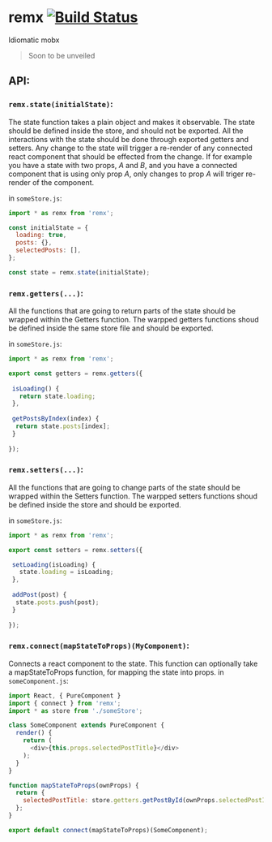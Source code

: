 # remx [![Build Status](https://travis-ci.org/wix/remx.svg?branch=master)](https://travis-ci.org/wix/remx)

Idiomatic mobx

> Soon to be unveiled

## API:
### `remx.state(initialState)`:
The state function takes a plain object and makes it observable.
The state should be defined inside the store, and should not be exported. All the interactions with the state should be done 
through exported getters and setters.
Any change to the state will trigger a re-render of any connected react component that should be effected from the change. If for example you have a state with two props, *A* and *B*, and you have a connected component that is using only prop *A*, only changes to prop *A* will triger re-render of the component.

in `someStore.js`:
```javascript
import * as remx from 'remx';

const initialState = {
  loading: true,
  posts: {},
  selectedPosts: [],
};

const state = remx.state(initialState);
```

### `remx.getters(...)`: 
All the functions that are going to return parts of the state should be wrapped within the Getters function.
The warpped getters functions shoud be defined inside the same store file and should be exported.

in `someStore.js`:
```javascript
import * as remx from 'remx';

export const getters = remx.getters({
 
 isLoading() {
   return state.loading;
 },
 
 getPostsByIndex(index) {
  return state.posts[index];
 }
 
});
```

### `remx.setters(...)`: 
All the functions that are going to change parts of the state should be wrapped within the Setters function.
The warpped setters functions shoud be defined inside the store and should be exported.

in `someStore.js`:
```javascript
import * as remx from 'remx';

export const setters = remx.setters({

 setLoading(isLoading) {
   state.loading = isLoading;
 },
 
 addPost(post) {
  state.posts.push(post);
 }
 
});
```

### `remx.connect(mapStateToProps)(MyComponent)`:
Connects a react component to the state.
This function can optionally take a mapStateToProps function, for mapping the state into props.
in `someComponent.js`:
```javascript
import React, { PureComponent }
import { connect } from 'remx';
import * as store from './someStore';

class SomeComponent extends PureComponent {
  render() {
    return (
      <div>{this.props.selectedPostTitle}</div>
    );
  }
}

function mapStateToProps(ownProps) {
  return {
    selectedPostTitle: store.getters.getPostById(ownProps.selectedPostId);
  };
}

export default connect(mapStateToProps)(SomeComponent);

```
